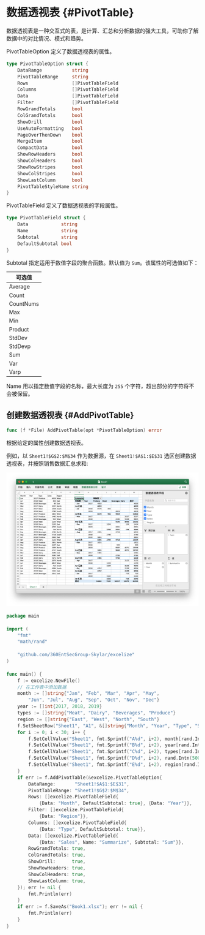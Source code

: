 # 数据透视表 {#PivotTable}

数据透视表是一种交互式的表，是计算、汇总和分析数据的强大工具，可助你了解数据中的对比情况、模式和趋势。

PivotTableOption 定义了数据透视表的属性。

```go
type PivotTableOption struct {
    DataRange           string
    PivotTableRange     string
    Rows                []PivotTableField
    Columns             []PivotTableField
    Data                []PivotTableField
    Filter              []PivotTableField
    RowGrandTotals      bool
    ColGrandTotals      bool
    ShowDrill           bool
    UseAutoFormatting   bool
    PageOverThenDown    bool
    MergeItem           bool
    CompactData         bool
    ShowRowHeaders      bool
    ShowColHeaders      bool
    ShowRowStripes      bool
    ShowColStripes      bool
    ShowLastColumn      bool
    PivotTableStyleName string
}
```

PivotTableField 定义了数据透视表的字段属性。

```go
type PivotTableField struct {
    Data            string
    Name            string
    Subtotal        string
    DefaultSubtotal bool
}
```

Subtotal 指定适用于数值字段的聚合函数。默认值为 `Sum`。该属性的可选值如下：

|可选值|
|---|
|Average|
|Count|
|CountNums|
|Max|
|Min|
|Product|
|StdDev|
|StdDevp|
|Sum|
|Var|
|Varp|

Name 用以指定数值字段的名称，最大长度为 `255` 个字符，超出部分的字符将不会被保留。

## 创建数据透视表 {#AddPivotTable}

```go
func (f *File) AddPivotTable(opt *PivotTableOption) error
```

根据给定的属性创建数据透视表。

例如，以 `Sheet1!$G$2:$M$34` 作为数据源，在 `Sheet1!$A$1:$E$31` 选区创建数据透视表，并按照销售数据汇总求和:

<p align="center"><img width="1117" src="./images/pivot_table_01.png" alt="使用 Go 语言通过 exceliz 创建数据透视表"></p>

```go
package main

import (
    "fmt"
    "math/rand"

    "github.com/360EntSecGroup-Skylar/excelize"
)

func main() {
    f := excelize.NewFile()
    // 在工作表中添加数据
    month := []string{"Jan", "Feb", "Mar", "Apr", "May",
        "Jun", "Jul", "Aug", "Sep", "Oct", "Nov", "Dec"}
    year := []int{2017, 2018, 2019}
    types := []string{"Meat", "Dairy", "Beverages", "Produce"}
    region := []string{"East", "West", "North", "South"}
    f.SetSheetRow("Sheet1", "A1", &[]string{"Month", "Year", "Type", "Sales", "Region"})
    for i := 0; i < 30; i++ {
        f.SetCellValue("Sheet1", fmt.Sprintf("A%d", i+2), month[rand.Intn(12)])
        f.SetCellValue("Sheet1", fmt.Sprintf("B%d", i+2), year[rand.Intn(3)])
        f.SetCellValue("Sheet1", fmt.Sprintf("C%d", i+2), types[rand.Intn(4)])
        f.SetCellValue("Sheet1", fmt.Sprintf("D%d", i+2), rand.Intn(5000))
        f.SetCellValue("Sheet1", fmt.Sprintf("E%d", i+2), region[rand.Intn(4)])
    }
    if err := f.AddPivotTable(&excelize.PivotTableOption{
        DataRange:       "Sheet1!$A$1:$E$31",
        PivotTableRange: "Sheet1!$G$2:$M$34",
        Rows: []excelize.PivotTableField{
            {Data: "Month", DefaultSubtotal: true}, {Data: "Year"}},
        Filter: []excelize.PivotTableField{
            {Data: "Region"}},
        Columns: []excelize.PivotTableField{
            {Data: "Type", DefaultSubtotal: true}},
        Data: []excelize.PivotTableField{
            {Data: "Sales", Name: "Summarize", Subtotal: "Sum"}},
        RowGrandTotals: true,
        ColGrandTotals: true,
        ShowDrill:      true,
        ShowRowHeaders: true,
        ShowColHeaders: true,
        ShowLastColumn: true,
    }); err != nil {
        fmt.Println(err)
    }
    if err := f.SaveAs("Book1.xlsx"); err != nil {
        fmt.Println(err)
    }
}
```
